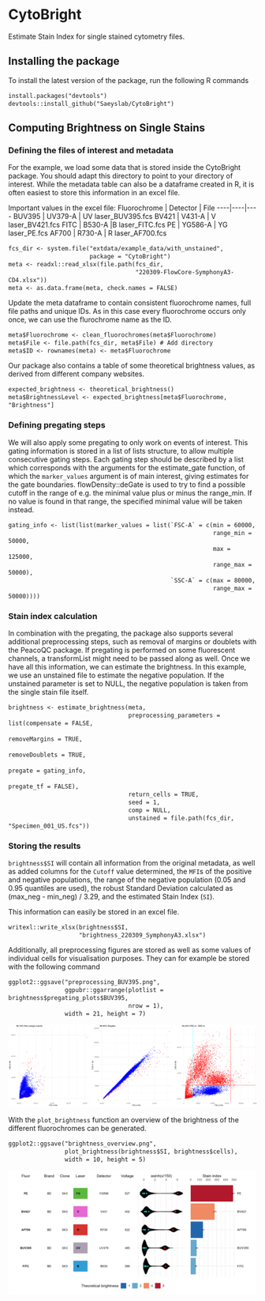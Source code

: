# CytoBright
Estimate Stain Index for single stained cytometry files.

## Installing the package

To install the latest version of the package, run the following R commands

```
install.packages("devtools")
devtools::install_github("Saeyslab/CytoBright")
```

## Computing Brightness on Single Stains

### Defining the files of interest and metadata

For the example, we load some data that is stored inside the CytoBright package.
You should adapt this directory to point to your directory of interest.
While the metadata table can also be a dataframe created in R, it is often
easiest to store this information in an excel file.

Important values in the excel file:
Fluorochrome | Detector | File
----|----|----
BUV395 | UV379-A | UV laser_BUV395.fcs
BV421 | V431-A | V laser_BV421.fcs
FITC | B530-A |B laser_FITC.fcs
PE | YG586-A | YG laser_PE.fcs
AF700 | R730-A | R laser_AF700.fcs

```{r}
fcs_dir <- system.file("extdata/example_data/with_unstained", 
                       package = "CytoBright")
meta <- readxl::read_xlsx(file.path(fcs_dir, 
                                    "220309-FlowCore-SymphonyA3-CD4.xlsx"))
meta <- as.data.frame(meta, check.names = FALSE)
```

Update the meta dataframe to contain consistent fluorochrome names,
full file paths and unique IDs. As in this case every fluorochrome occurs only
once, we can use the flurochrome name as the ID.
```{r}
meta$Fluorochrome <- clean_fluorochromes(meta$Fluorochrome)
meta$File <- file.path(fcs_dir, meta$File) # Add directory
meta$ID <- rownames(meta) <- meta$Fluorochrome
```

Our package also contains a table of some theoretical brightness values, as 
derived from different company websites.
```{r}
expected_brightness <- theoretical_brightness()
meta$BrightnessLevel <- expected_brightness[meta$Fluorochrome, "Brightness"]
```

### Defining pregating steps

We will also apply some pregating to only work on events of interest.
This gating information is stored in a list of lists structure, to allow
multiple consecutive gating steps. Each gating step should be described by a 
list which corresponds with the arguments for the estimate_gate function,
of which the `marker_values` argument is of main interest, giving estimates
for the gate boundaries. flowDensity::deGate is used to try to find a possible 
cutoff in the range of e.g. the minimal value plus or minus the range_min. 
If no value is found in that range, the specified minimal value will be taken 
instead. 
```{r}
gating_info <- list(list(marker_values = list(`FSC-A` = c(min = 60000, 
                                                          range_min = 50000, 
                                                          max = 125000, 
                                                          range_max = 50000), 
                                              `SSC-A` = c(max = 80000,
                                                          range_max = 50000))))
```

### Stain index calculation

In combination with the pregating, the package also supports several additional
preprocessing steps, such as removal of margins or doublets with the PeacoQC
package.
If pregating is performed on some fluorescent channels, a transformList might
need to be passed along as well.
Once we have all this information, we can estimate the brightness. In this
example, we use an unstained file to estimate the negative population. If the
unstained parameter is set to NULL, the negative population is taken from the
single stain file itself.

```{r}
brightness <- estimate_brightness(meta,
                                  preprocessing_parameters = list(compensate = FALSE, 
                                                                  removeMargins = TRUE,
                                                                  removeDoublets = TRUE, 
                                                                  pregate = gating_info, 
                                                                  pregate_tf = FALSE),
                                  return_cells = TRUE,
                                  seed = 1,
                                  comp = NULL,
                                  unstained = file.path(fcs_dir, "Specimen_001_US.fcs"))
```

### Storing the results

`brightness$SI` will contain all information from the original metadata,
as well as added columns for the `Cutoff` value determined, the `MFI`s of the 
positive and negative populations, the range of the negative population 
(0.05 and 0.95 quantiles are used), the robust Standard Deviation calculated as
(max_neg - min_neg) / 3.29, and the estimated Stain Index (`SI`).

This information can easily be stored in an excel file.
```{r}
writexl::write_xlsx(brightness$SI,
                    "brightness_220309_SymphonyA3.xlsx")
```

Additionally, all preprocessing figures are stored as well as some values of 
individual cells for visualisation purposes. They can for example be stored
with the following command

```{r}
ggplot2::ggsave("preprocessing_BUV395.png",
                ggpubr::ggarrange(plotlist = brightness$pregating_plots$BUV395,
                                  nrow = 1),
                width = 21, height = 7)
```
![preprocessing_BUV395](inst/extdata/example_data/with_unstained_results/preprocessing_BUV395.png)

With the `plot_brightness` function an overview of the brightness of the
different fluorochromes can be generated.

```{r}
ggplot2::ggsave("brightness_overview.png",
                plot_brightness(brightness$SI, brightness$cells),
                width = 10, height = 5)
```
![brightness_overview](inst/extdata/example_data/with_unstained_results/brightness_overview.png)
